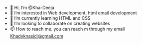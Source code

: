 - 👋 Hi, I’m @Kha-Deeja
- 👀 I’m interested in Web development, html email development
- 🌱 I’m currently learning HTML and CSS
- 💞️ I’m looking to collaborate on creating websites 
- 📫 How to reach me. you can reach m through my email Khadyknasidi@gmail.com

<!---
Kha-Deeja/Kha-Deeja is a ✨ special ✨ repository because its `README.md` (this file) appears on your GitHub profile.
You can click the Preview link to take a look at your changes.
--->
